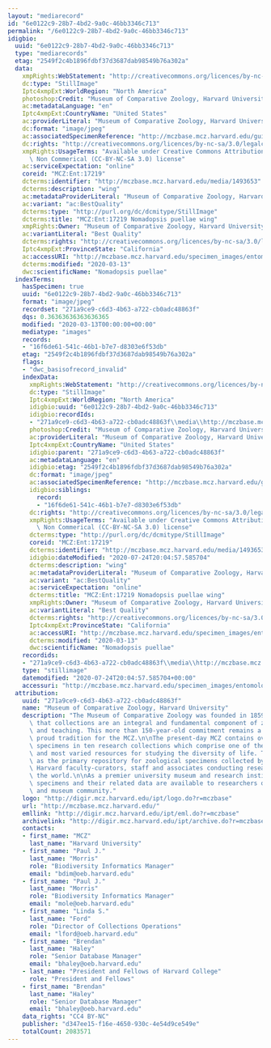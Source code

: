 ```yaml
---
layout: "mediarecord"
id: "6e0122c9-28b7-4bd2-9a0c-46bb3346c713"
permalink: "/6e0122c9-28b7-4bd2-9a0c-46bb3346c713"
idigbio:
  uuid: "6e0122c9-28b7-4bd2-9a0c-46bb3346c713"
  type: "mediarecords"
  etag: "2549f2c4b1896fdbf37d3687dab98549b76a302a"
  data:
    xmpRights:WebStatement: "http://creativecommons.org/licences/by-nc-sa/3.0/"
    dc:type: "StillImage"
    Iptc4xmpExt:WorldRegion: "North America"
    photoshop:Credit: "Museum of Comparative Zoology, Harvard University"
    ac:metadataLanguage: "en"
    Iptc4xmpExt:CountryName: "United States"
    ac:providerLiteral: "Museum of Comparative Zoology, Harvard University"
    dc:format: "image/jpeg"
    ac:associatedSpecimenReference: "http://mczbase.mcz.harvard.edu/guid/MCZ:Ent:17219"
    dc:rights: "http://creativecommons.org/licences/by-nc-sa/3.0/legalcode"
    xmpRights:UsageTerms: "Available under Creative Commons Attribution Share Alike\
      \ Non Commerical (CC-BY-NC-SA 3.0) license"
    ac:serviceExpectation: "online"
    coreid: "MCZ:Ent:17219"
    dcterms:identifier: "http://mczbase.mcz.harvard.edu/media/1493653"
    dcterms:description: "wing"
    ac:metadataProviderLiteral: "Museum of Comparative Zoology, Harvard University"
    ac:variant: "ac:BestQuality"
    dcterms:type: "http://purl.org/dc/dcmitype/StillImage"
    dcterms:title: "MCZ:Ent:17219 Nomadopsis puellae wing"
    xmpRights:Owner: "Museum of Comparative Zoology, Harvard University"
    ac:variantLiteral: "Best Quality"
    dcterms:rights: "http://creativecommons.org/licences/by-nc-sa/3.0/legalcode"
    Iptc4xmpExt:ProvinceState: "California"
    ac:accessURI: "http://mczbase.mcz.harvard.edu/specimen_images/entomology/large/MCZ-ENT00017219_Spinoliella_puellae_win.jpg"
    dcterms:modified: "2020-03-13"
    dwc:scientificName: "Nomadopsis puellae"
  indexTerms:
    hasSpecimen: true
    uuid: "6e0122c9-28b7-4bd2-9a0c-46bb3346c713"
    format: "image/jpeg"
    recordset: "271a9ce9-c6d3-4b63-a722-cb0adc48863f"
    dqs: 0.36363636363636365
    modified: "2020-03-13T00:00:00+00:00"
    mediatype: "images"
    records:
    - "16f6de61-541c-46b1-b7e7-d8303e6f53db"
    etag: "2549f2c4b1896fdbf37d3687dab98549b76a302a"
    flags:
    - "dwc_basisofrecord_invalid"
    indexData:
      xmpRights:WebStatement: "http://creativecommons.org/licences/by-nc-sa/3.0/"
      dc:type: "StillImage"
      Iptc4xmpExt:WorldRegion: "North America"
      idigbio:uuid: "6e0122c9-28b7-4bd2-9a0c-46bb3346c713"
      idigbio:recordIds:
      - "271a9ce9-c6d3-4b63-a722-cb0adc48863f\\media\\http://mczbase.mcz.harvard.edu/media/1493653"
      photoshop:Credit: "Museum of Comparative Zoology, Harvard University"
      ac:providerLiteral: "Museum of Comparative Zoology, Harvard University"
      Iptc4xmpExt:CountryName: "United States"
      idigbio:parent: "271a9ce9-c6d3-4b63-a722-cb0adc48863f"
      ac:metadataLanguage: "en"
      idigbio:etag: "2549f2c4b1896fdbf37d3687dab98549b76a302a"
      dc:format: "image/jpeg"
      ac:associatedSpecimenReference: "http://mczbase.mcz.harvard.edu/guid/MCZ:Ent:17219"
      idigbio:siblings:
        record:
        - "16f6de61-541c-46b1-b7e7-d8303e6f53db"
      dc:rights: "http://creativecommons.org/licences/by-nc-sa/3.0/legalcode"
      xmpRights:UsageTerms: "Available under Creative Commons Attribution Share Alike\
        \ Non Commerical (CC-BY-NC-SA 3.0) license"
      dcterms:type: "http://purl.org/dc/dcmitype/StillImage"
      coreid: "MCZ:Ent:17219"
      dcterms:identifier: "http://mczbase.mcz.harvard.edu/media/1493653"
      idigbio:dateModified: "2020-07-24T20:04:57.585704"
      dcterms:description: "wing"
      ac:metadataProviderLiteral: "Museum of Comparative Zoology, Harvard University"
      ac:variant: "ac:BestQuality"
      ac:serviceExpectation: "online"
      dcterms:title: "MCZ:Ent:17219 Nomadopsis puellae wing"
      xmpRights:Owner: "Museum of Comparative Zoology, Harvard University"
      ac:variantLiteral: "Best Quality"
      dcterms:rights: "http://creativecommons.org/licences/by-nc-sa/3.0/legalcode"
      Iptc4xmpExt:ProvinceState: "California"
      ac:accessURI: "http://mczbase.mcz.harvard.edu/specimen_images/entomology/large/MCZ-ENT00017219_Spinoliella_puellae_win.jpg"
      dcterms:modified: "2020-03-13"
      dwc:scientificName: "Nomadopsis puellae"
    recordids:
    - "271a9ce9-c6d3-4b63-a722-cb0adc48863f\\media\\http://mczbase.mcz.harvard.edu/media/1493653"
    type: "stillimage"
    datemodified: "2020-07-24T20:04:57.585704+00:00"
    accessuri: "http://mczbase.mcz.harvard.edu/specimen_images/entomology/large/MCZ-ENT00017219_Spinoliella_puellae_win.jpg"
  attribution:
    uuid: "271a9ce9-c6d3-4b63-a722-cb0adc48863f"
    name: "Museum of Comparative Zoology, Harvard University"
    description: "The Museum of Comparative Zoology was founded in 1859 on the concept\
      \ that collections are an integral and fundamental component of zoological research\
      \ and teaching. This more than 150-year-old commitment remains a strong and\
      \ proud tradition for the MCZ.\n\nThe present-day MCZ contains over 21-million\
      \ specimens in ten research collections which comprise one of the world's richest\
      \ and most varied resources for studying the diversity of life. The museum serves\
      \ as the primary repository for zoological specimens collected by past and present\
      \ Harvard faculty-curators, staff and associates conducting research around\
      \ the world.\n\nAs a premier university museum and research institution, the\
      \ specimens and their related data are available to researchers of the scientific\
      \ and museum community."
    logo: "http://digir.mcz.harvard.edu/ipt/logo.do?r=mczbase"
    url: "http://mczbase.mcz.harvard.edu/"
    emllink: "http://digir.mcz.harvard.edu/ipt/eml.do?r=mczbase"
    archivelink: "http://digir.mcz.harvard.edu/ipt/archive.do?r=mczbase"
    contacts:
    - first_name: "MCZ"
      last_name: "Harvard University"
    - first_name: "Paul J."
      last_name: "Morris"
      role: "Biodiversity Informatics Manager"
      email: "bdim@oeb.harvard.edu"
    - first_name: "Paul J."
      last_name: "Morris"
      role: "Biodiversity Informatics Manager"
      email: "mole@oeb.harvard.edu"
    - first_name: "Linda S."
      last_name: "Ford"
      role: "Director of Collections Operations"
      email: "lford@oeb.harvard.edu"
    - first_name: "Brendan"
      last_name: "Haley"
      role: "Senior Database Manager"
      email: "bhaley@oeb.harvard.edu"
    - last_name: "President and Fellows of Harvard College"
      role: "President and Fellows"
    - first_name: "Brendan"
      last_name: "Haley"
      role: "Senior Database Manager"
      email: "bhaley@oeb.harvard.edu"
    data_rights: "CC4 BY-NC"
    publisher: "d347ee15-f16e-4650-930c-4e54d9ce549e"
    totalCount: 2083571
---
```

